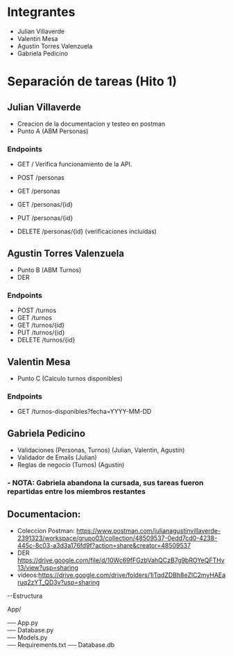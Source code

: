 # Integrantes

- Julian Villaverde
- Valentin Mesa
- Agustin Torres Valenzuela
- Gabriela Pedicino
  
# Separación de tareas (Hito 1)
## Julian Villaverde
- Creacion de la documentacion y testeo en postman
- Punto A (ABM Personas)

### Endpoints
- GET /
Verifica funcionamiento de la API.

- POST /personas
- GET /personas
- GET /personas/{id}
- PUT /personas/{id}
- DELETE /personas/{id}
(verificaciones incluidas)

## Agustin Torres Valenzuela
- Punto B (ABM Turnos)
- DER

### Endpoints
- POST /turnos
- GET /turnos
- GET /turnos/{id}
- PUT /turnos/{id}
- DELETE /turnos/{id}

## Valentin Mesa
- Punto C (Calculo turnos disponibles)

### Endpoints
- GET /turnos-disponibles?fecha=YYYY-MM-DD

## Gabriela Pedicino
- Validaciones (Personas, Turnos) (Julian, Valentin, Agustin)
- Validador de Emails (Julian)
- Reglas de negocio (Turnos) (Agustin)
  
### - NOTA: Gabriela abandona la cursada, sus tareas fueron repartidas entre los miembros restantes

## Documentacion:
- Coleccion Postman: https://www.postman.com/julianagustinvillaverde-2391323/workspace/grupo03/collection/48509537-0edd7cd0-4238-445c-8c03-a3d3a176fd9f?action=share&creator=48509537
- DER https://drive.google.com/file/d/10Wc69fFGzbVahQCzB7g9bROYeQFTHv13/view?usp=sharing
- videos:https://drive.google.com/drive/folders/1iTqdZDBh8eZlC2myHAEaruq2zYT_QD3v?usp=sharing

--Estructura

App/

── App.py            
── Database.py      
── Models.py        
── Requirements.txt 
── Database.db      
